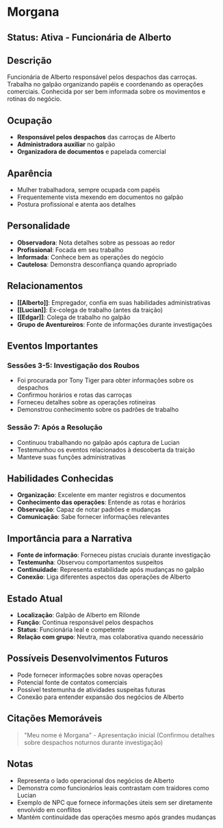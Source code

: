 # Morgana

## Status: Ativa - Funcionária de Alberto

## Descrição
Funcionária de Alberto responsável pelos despachos das carroças. Trabalha no galpão organizando papéis e coordenando as operações comerciais. Conhecida por ser bem informada sobre os movimentos e rotinas do negócio.

## Ocupação
- **Responsável pelos despachos** das carroças de Alberto
- **Administradora auxiliar** no galpão
- **Organizadora de documentos** e papelada comercial

## Aparência
- Mulher trabalhadora, sempre ocupada com papéis
- Frequentemente vista mexendo em documentos no galpão
- Postura profissional e atenta aos detalhes

## Personalidade
- **Observadora**: Nota detalhes sobre as pessoas ao redor
- **Profissional**: Focada em seu trabalho
- **Informada**: Conhece bem as operações do negócio
- **Cautelosa**: Demonstra desconfiança quando apropriado

## Relacionamentos
- **[[Alberto]]**: Empregador, confia em suas habilidades administrativas
- **[[Lucian]]**: Ex-colega de trabalho (antes da traição)
- **[[Edgar]]**: Colega de trabalho no galpão
- **Grupo de Aventureiros**: Fonte de informações durante investigações

## Eventos Importantes

### Sessões 3-5: Investigação dos Roubos
- Foi procurada por Tony Tiger para obter informações sobre os despachos
- Confirmou horários e rotas das carroças
- Forneceu detalhes sobre as operações rotineiras
- Demonstrou conhecimento sobre os padrões de trabalho

### Sessão 7: Após a Resolução
- Continuou trabalhando no galpão após captura de Lucian
- Testemunhou os eventos relacionados à descoberta da traição
- Manteve suas funções administrativas

## Habilidades Conhecidas
- **Organização**: Excelente em manter registros e documentos
- **Conhecimento das operações**: Entende as rotas e horários
- **Observação**: Capaz de notar padrões e mudanças
- **Comunicação**: Sabe fornecer informações relevantes

## Importância para a Narrativa
- **Fonte de informação**: Forneceu pistas cruciais durante investigação
- **Testemunha**: Observou comportamentos suspeitos
- **Continuidade**: Representa estabilidade após mudanças no galpão
- **Conexão**: Liga diferentes aspectos das operações de Alberto

## Estado Atual
- **Localização**: Galpão de Alberto em Rilonde
- **Função**: Continua responsável pelos despachos
- **Status**: Funcionária leal e competente
- **Relação com grupo**: Neutra, mas colaborativa quando necessário

## Possíveis Desenvolvimentos Futuros
- Pode fornecer informações sobre novas operações
- Potencial fonte de contatos comerciais
- Possível testemunha de atividades suspeitas futuras
- Conexão para entender expansão dos negócios de Alberto

## Citações Memoráveis
> "Meu nome é Morgana" - Apresentação inicial
> (Confirmou detalhes sobre despachos noturnos durante investigação)

## Notas
- Representa o lado operacional dos negócios de Alberto
- Demonstra como funcionários leais contrastam com traidores como Lucian
- Exemplo de NPC que fornece informações úteis sem ser diretamente envolvido em conflitos
- Mantém continuidade das operações mesmo após grandes mudanças
